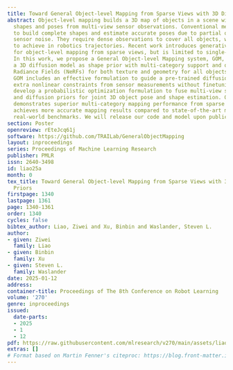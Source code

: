 ```yaml
---
title: Toward General Object-level Mapping from Sparse Views with 3D Diffusion Priors
abstract: Object-level mapping builds a 3D map of objects in a scene with detailed
  shapes and poses from multi-view sensor observations. Conventional methods struggle
  to build complete shapes and estimate accurate poses due to partial occlusions and
  sensor noise. They require dense observations to cover all objects, which is challenging
  to achieve in robotics trajectories. Recent work introduces generative shape priors
  for object-level mapping from sparse views, but is limited to single-category objects.
  In this work, we propose a General Object-level Mapping system, GOM, which leverages
  a 3D diffusion model as shape prior with multi-category support and outputs Neural
  Radiance Fields (NeRFs) for both texture and geometry for all objects in a scene.
  GOM includes an effective formulation to guide a pre-trained diffusion model with
  extra nonlinear constraints from sensor measurements without finetuning. We also
  develop a probabilistic optimization formulation to fuse multi-view sensor observations
  and diffusion priors for joint 3D object pose and shape estimation. Our GOM system
  demonstrates superior multi-category mapping performance from sparse views, and
  achieves more accurate mapping results compared to state-of-the-art methods on the
  real-world benchmarks. We will release our code and model upon publication.
section: Poster
openreview: rEteJcq61j
software: https://github.com/TRAILab/GeneralObjectMapping
layout: inproceedings
series: Proceedings of Machine Learning Research
publisher: PMLR
issn: 2640-3498
id: liao25a
month: 0
tex_title: Toward General Object-level Mapping from Sparse Views with 3D Diffusion
  Priors
firstpage: 1340
lastpage: 1361
page: 1340-1361
order: 1340
cycles: false
bibtex_author: Liao, Ziwei and Xu, Binbin and Waslander, Steven L.
author:
- given: Ziwei
  family: Liao
- given: Binbin
  family: Xu
- given: Steven L.
  family: Waslander
date: 2025-01-12
address:
container-title: Proceedings of The 8th Conference on Robot Learning
volume: '270'
genre: inproceedings
issued:
  date-parts:
  - 2025
  - 1
  - 12
pdf: https://raw.githubusercontent.com/mlresearch/v270/main/assets/liao25a/liao25a.pdf
extras: []
# Format based on Martin Fenner's citeproc: https://blog.front-matter.io/posts/citeproc-yaml-for-bibliographies/
---
```


